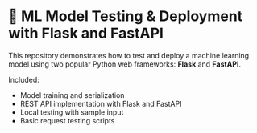 # 🧠 ML Model Testing & Deployment with Flask and FastAPI

This repository demonstrates how to test and deploy a machine learning model using two popular Python web frameworks: **Flask** and **FastAPI**.

Included:
- Model training and serialization
- REST API implementation with Flask and FastAPI
- Local testing with sample input
- Basic request testing scripts
